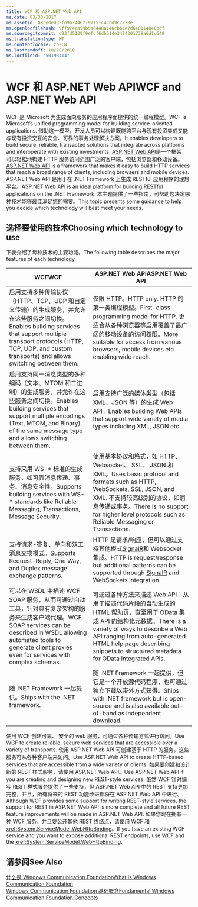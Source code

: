 ```yaml
---
title: WCF 和 ASP.NET Web API
ms.date: 03/30/2017
ms.assetid: 08ceded3-fd9a-4467-9715-c4cbd9c7228e
ms.openlocfilehash: 9ff974ca59b5a6448a140cbb1e7d6e8114840bdf
ms.sourcegitcommit: c93fd5139f9efcf6db514e3474301738a6d1d649
ms.translationtype: MT
ms.contentlocale: zh-CN
ms.lasthandoff: 10/28/2018
ms.locfileid: "50198414"
---
```

# <a name="wcf-and-aspnet-web-api"></a><span data-ttu-id="d0f79-102">WCF 和 ASP.NET Web API</span><span class="sxs-lookup"><span data-stu-id="d0f79-102">WCF and ASP.NET Web API</span></span>
<span data-ttu-id="d0f79-103">WCF 是 Microsoft 为生成面向服务的应用程序而提供的统一编程模型。</span><span class="sxs-lookup"><span data-stu-id="d0f79-103">WCF is Microsoft’s unified programming model for building service-oriented applications.</span></span> <span data-ttu-id="d0f79-104">借助这一模型，开发人员可以构建既能跨平台与现有投资集成又能与现有投资交互的安全、可靠的事务处理解决方案。</span><span class="sxs-lookup"><span data-stu-id="d0f79-104">It enables developers to build secure, reliable, transacted solutions that integrate across platforms and interoperate with existing investments.</span></span> <span data-ttu-id="d0f79-105">[ASP.NET Web API](https://www.asp.net/web-api)是一个框架，可以轻松地构建 HTTP 服务访问范围广泛的客户端，包括浏览器和移动设备。</span><span class="sxs-lookup"><span data-stu-id="d0f79-105">[ASP.NET Web API](https://www.asp.net/web-api) is a framework that makes it easy to build HTTP services that reach a broad range of clients, including browsers and mobile devices.</span></span> <span data-ttu-id="d0f79-106">ASP.NET Web API 是用于在 .NET Framework 上生成 RESTful 应用程序的理想平台。</span><span class="sxs-lookup"><span data-stu-id="d0f79-106">ASP.NET Web API is an ideal platform for building RESTful applications on the .NET Framework.</span></span> <span data-ttu-id="d0f79-107">本主题提供了一些指南，可帮助您决定哪种技术能够最佳满足您的需要。</span><span class="sxs-lookup"><span data-stu-id="d0f79-107">This topic presents some guidance to help you decide which technology will best meet your needs.</span></span>  
  
## <a name="choosing-which-technology-to-use"></a><span data-ttu-id="d0f79-108">选择要使用的技术</span><span class="sxs-lookup"><span data-stu-id="d0f79-108">Choosing which technology to use</span></span>  
 <span data-ttu-id="d0f79-109">下表介绍了每种技术的主要功能。</span><span class="sxs-lookup"><span data-stu-id="d0f79-109">The following table describes the major features of each technology.</span></span>  
  
|<span data-ttu-id="d0f79-110">WCF</span><span class="sxs-lookup"><span data-stu-id="d0f79-110">WCF</span></span>|<span data-ttu-id="d0f79-111">ASP.NET Web API</span><span class="sxs-lookup"><span data-stu-id="d0f79-111">ASP.NET Web API</span></span>|  
|---------|---------------------|  
|<span data-ttu-id="d0f79-112">启用支持多种传输协议（HTTP、TCP、UDP 和自定义传输）的生成服务，并允许在这些服务之间切换。</span><span class="sxs-lookup"><span data-stu-id="d0f79-112">Enables building services that support multiple transport protocols (HTTP, TCP, UDP, and custom transports) and allows switching between them.</span></span>|<span data-ttu-id="d0f79-113">仅限 HTTP。</span><span class="sxs-lookup"><span data-stu-id="d0f79-113">HTTP only.</span></span> <span data-ttu-id="d0f79-114">HTTP 的第一类编程模型。</span><span class="sxs-lookup"><span data-stu-id="d0f79-114">First-class programming model for HTTP.</span></span> <span data-ttu-id="d0f79-115">更适合从各种浏览器等启用覆盖了最广阔的移动设备的访问权限。</span><span class="sxs-lookup"><span data-stu-id="d0f79-115">More suitable for access from various browsers, mobile devices etc enabling wide reach.</span></span>|  
|<span data-ttu-id="d0f79-116">启用支持同一消息类型的多种编码（文本、MTOM 和二进制）的生成服务，并允许在这些服务之间切换。</span><span class="sxs-lookup"><span data-stu-id="d0f79-116">Enables building services that support multiple encodings (Text, MTOM, and Binary) of the same message type and allows switching between them.</span></span>|<span data-ttu-id="d0f79-117">启用支持广泛的媒体类型（包括 XML、JSON 等）的生成 Web API。</span><span class="sxs-lookup"><span data-stu-id="d0f79-117">Enables building Web APIs that support wide variety of media types including XML, JSON etc.</span></span>|  
|<span data-ttu-id="d0f79-118">支持采用 WS-\* 标准的生成服务，如可靠消息传递、事务、消息安全性。</span><span class="sxs-lookup"><span data-stu-id="d0f79-118">Supports building services with WS-\* standards like Reliable Messaging, Transactions, Message Security.</span></span>|<span data-ttu-id="d0f79-119">使用基本协议和格式，如 HTTP、 Websocket、 SSL、 JSON 和 XML。</span><span class="sxs-lookup"><span data-stu-id="d0f79-119">Uses basic protocol and formats such as HTTP, WebSockets, SSL, JSON, and XML.</span></span> <span data-ttu-id="d0f79-120">不支持较高级别的协议，如消息传递或事务。</span><span class="sxs-lookup"><span data-stu-id="d0f79-120">There is no support for higher level protocols such as Reliable Messaging or Transactions.</span></span>|  
|<span data-ttu-id="d0f79-121">支持请求-答复、单向和双工消息交换模式。</span><span class="sxs-lookup"><span data-stu-id="d0f79-121">Supports Request-Reply, One Way, and Duplex message exchange patterns.</span></span>|<span data-ttu-id="d0f79-122">HTTP 是请求/响应，但可以通过支持其他模式[SignalR](https://github.com/SignalR/SignalR)和 Websocket 集成。</span><span class="sxs-lookup"><span data-stu-id="d0f79-122">HTTP is request/response but additional patterns can be supported through [SignalR](https://github.com/SignalR/SignalR) and WebSockets integration.</span></span>|  
|<span data-ttu-id="d0f79-123">可以在 WSDL 中描述 WCF SOAP 服务，从而可通过自动工具，针对具有复杂架构的服务来生成客户端代理。</span><span class="sxs-lookup"><span data-stu-id="d0f79-123">WCF SOAP services can be described in WSDL allowing automated tools to generate client proxies even for services with complex schemas.</span></span>|<span data-ttu-id="d0f79-124">可通过各种方法来描述 Web API：从用于描述代码片段的自动生成的 HTML 帮助页，直至用于 OData 集成 API 的结构化元数据。</span><span class="sxs-lookup"><span data-stu-id="d0f79-124">There is a variety of ways to describe a Web API ranging from auto-generated HTML help page describing snippets to structured metadata for OData integrated APIs.</span></span>|  
|<span data-ttu-id="d0f79-125">随 .NET Framework 一起提供。</span><span class="sxs-lookup"><span data-stu-id="d0f79-125">Ships with the .NET framework.</span></span>|<span data-ttu-id="d0f79-126">随 .NET Framework 一起提供，但它是一个开放源代码程序，也可通过独立下载以带外方式获得。</span><span class="sxs-lookup"><span data-stu-id="d0f79-126">Ships with .NET framework but is open-source and is also available out-of-band as independent download.</span></span>|  
  
 <span data-ttu-id="d0f79-127">使用 WCF 创建可靠、 安全的 web 服务，可通过各种传输方式进行访问。</span><span class="sxs-lookup"><span data-stu-id="d0f79-127">Use WCF to create reliable, secure web services that are accessible over a variety of transports.</span></span> <span data-ttu-id="d0f79-128">使用 ASP.NET Web API 可创建基于 HTTP 的服务，这些服务可从各种客户端来访问。</span><span class="sxs-lookup"><span data-stu-id="d0f79-128">Use ASP.NET Web API to create HTTP-based services that are accessible from a wide variety of clients.</span></span> <span data-ttu-id="d0f79-129">如果要创建和设计新的 REST 样式服务，请使用 ASP.NET Web API。</span><span class="sxs-lookup"><span data-stu-id="d0f79-129">Use ASP.NET Web API if you are creating and designing new REST-style services.</span></span> <span data-ttu-id="d0f79-130">虽然 WCF 针对编写 REST 样式服务提供了一些支持，但 ASP.NET Web API 中的 REST 支持更加完整，并且，所有将来的 REST 功能改进都将在 ASP.NET Web API 中进行。</span><span class="sxs-lookup"><span data-stu-id="d0f79-130">Although WCF provides some support for writing REST-style services, the support for REST in ASP.NET Web API is more complete and all future REST feature improvements will be made in ASP.NET Web API.</span></span> <span data-ttu-id="d0f79-131">如果您现在拥有一种 WCF 服务，并且要公开其他 REST 终结点，请使用 WCF 和 <xref:System.ServiceModel.WebHttpBinding>。</span><span class="sxs-lookup"><span data-stu-id="d0f79-131">If you have an existing WCF service and you want to expose additional REST endpoints, use WCF and the <xref:System.ServiceModel.WebHttpBinding>.</span></span>  
  
## <a name="see-also"></a><span data-ttu-id="d0f79-132">请参阅</span><span class="sxs-lookup"><span data-stu-id="d0f79-132">See Also</span></span>  
 [<span data-ttu-id="d0f79-133">什么是 Windows Communication Foundation</span><span class="sxs-lookup"><span data-stu-id="d0f79-133">What Is Windows Communication Foundation</span></span>](../../../docs/framework/wcf/whats-wcf.md)  
 [<span data-ttu-id="d0f79-134">Windows Communication Foundation 基础概念</span><span class="sxs-lookup"><span data-stu-id="d0f79-134">Fundamental Windows Communication Foundation Concepts</span></span>](../../../docs/framework/wcf/fundamental-concepts.md)  
